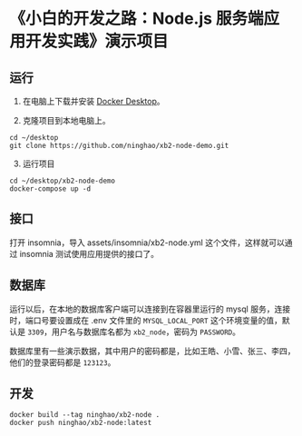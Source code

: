 # 《小白的开发之路：Node.js 服务端应用开发实践》演示项目

## 运行

1. 在电脑上下载并安装 [Docker Desktop](https://www.docker.com/products/docker-desktop/)。

2. 克隆项目到本地电脑上。

```
cd ~/desktop
git clone https://github.com/ninghao/xb2-node-demo.git
```

3. 运行项目

```
cd ~/desktop/xb2-node-demo
docker-compose up -d
```

## 接口

打开 insomnia，导入 assets/insomnia/xb2-node.yml 这个文件，这样就可以通过 insomnia 测试使用应用提供的接口了。

## 数据库
运行以后，在本地的数据库客户端可以连接到在容器里运行的 mysql 服务，连接时，端口号要设置成在 .env 文件里的 `MYSQL_LOCAL_PORT` 这个环境变量的值，默认是 `3309`，用户名与数据库名都为 `xb2_node`，密码为 `PASSWORD`。

数据库里有一些演示数据，其中用户的密码都是，比如王皓、小雪、张三、李四，他们的登录密码都是 `123123`。

## 开发

```
docker build --tag ninghao/xb2-node .
docker push ninghao/xb2-node:latest
```